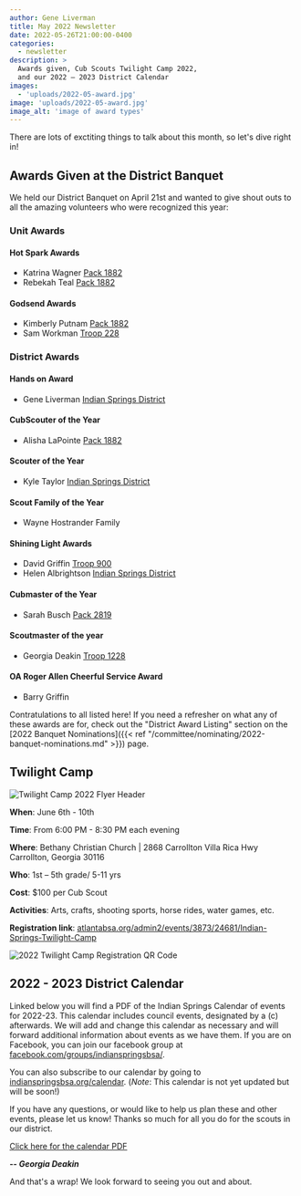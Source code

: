 ```yaml
---
author: Gene Liverman
title: May 2022 Newsletter
date: 2022-05-26T21:00:00-0400
categories:
  - newsletter
description: >
  Awards given, Cub Scouts Twilight Camp 2022,
  and our 2022 – 2023 District Calendar
images:
  - 'uploads/2022-05-award.jpg'
image: 'uploads/2022-05-award.jpg'
image_alt: 'image of award types'
---
```


There are lots of exctiting things to talk about this month, so let's dive right in!

## Awards Given at the District Banquet

We held our District Banquet on April 21st and wanted to give shout outs to all the amazing volunteers who were recognized this year:

### Unit Awards

#### Hot Spark Awards

- Katrina Wagner [Pack 1882](https://www.facebook.com/Pack1882ofTempleGA/)
- Rebekah Teal [Pack 1882](https://www.facebook.com/Pack1882ofTempleGA/)

#### Godsend Awards

- Kimberly Putnam [Pack 1882](https://www.facebook.com/Pack1882ofTempleGA/)
- Sam Workman [Troop 228](http://www.t-228bsa.org/)

### District Awards

#### Hands on Award

- Gene Liverman [Indian Springs District](https://www.indianspringsbsa.org)

#### CubScouter of the Year

- Alisha LaPointe [Pack 1882](https://www.facebook.com/Pack1882ofTempleGA/)

#### Scouter of the Year

- Kyle Taylor [Indian Springs District](https://www.indianspringsbsa.org)

#### Scout Family of the Year

- Wayne Hostrander Family

#### Shining Light Awards

- David Griffin [Troop 900](https://www.facebook.com/Troop-900-139036492829341/)
- Helen Albrightson [Indian Springs District](https://www.indianspringsbsa.org)

#### Cubmaster of the Year

- Sarah Busch [Pack 2819](https://www.facebook.com/groups/379613526875261/)

#### Scoutmaster of the year

- Georgia Deakin [Troop 1228](http://www.troop1228.com/)

#### OA Roger Allen Cheerful Service Award

- Barry Griffin

Contratulations to all listed here! If you need a refresher on what any of these awards are for, check out the "District Award Listing" section on the [2022 Banquet Nominations]({{< ref "/committee/nominating/2022-banquet-nominations.md" >}}) page.

## Twilight Camp

![Twilight Camp 2022 Flyer Header](/uploads/2022-twilight-camp.jpg)

**When**: June 6th  - 10th

**Time**: From 6:00 PM - 8:30 PM each evening

**Where**: Bethany Christian Church | 2868 Carrollton Villa Rica Hwy Carrollton, Georgia 30116

**Who**: 1st – 5th grade/ 5-11 yrs

**Cost**: $100 per Cub Scout

**Activities**: Arts, crafts, shooting sports, horse rides, water games, etc.

**Registration link**: [atlantabsa.org/admin2/events/3873/24681/Indian-Springs-Twilight-Camp](https://www.atlantabsa.org/admin2/events/3873/24681/Indian-Springs-Twilight-Camp)

![2022 Twilight Camp Registration QR Code](/uploads/2022-Twilight-Camp-Registration-QR-Code.jpg)

## 2022 - 2023 District Calendar

Linked below you will find a PDF of the Indian Springs Calendar of events for 2022-23. This calendar includes council events, designated by a (c) afterwards. We will add and change this calendar as necessary and will forward additional information about events as we have them. If you are on Facebook, you can join our facebook group at [facebook.com/groups/indianspringsbsa/](https://www.facebook.com/groups/indianspringsbsa/).  

You can also subscribe to our calendar by going to [indianspringsbsa.org/calendar](https://www.indianspringsbsa.org/calendar). (*Note*: This calendar is not yet updated but will be soon!)

If you have any questions, or would like to help us plan these and other events, please let us know! Thanks so much for all you do for the scouts in our district.

[Click here for the calendar PDF](/uploads/2022-2023-District-Calendar.pdf)

**-- *Georgia Deakin***

And that's a wrap! We look forward to seeing you out and about.
